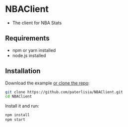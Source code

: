 # NBAClient
- The client for NBA Stats

## Requirements

- npm or yarn installed
- node.js installed
## Installation

Download the example [or clone the repo](https://github.com/paterlisia/NBAClient):

<!-- #default-branch-switch -->

```sh
git clone https://github.com/paterlisia/NBAClient.git
cd NBAClient
```

Install it and run:

```sh
npm install
npm start
```




